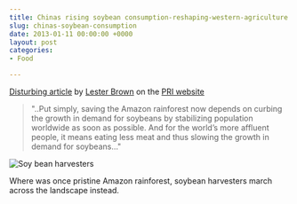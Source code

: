 ```yaml
---
title: Chinas rising soybean consumption-reshaping-western-agriculture
slug: chinas-soybean-consumption
date: 2013-01-11 00:00:00 +0000
layout: post
categories: 
- Food

---
```

[Disturbing article][permaculturenews] by [Lester Brown][earth-policy] on the [PRI website][permaculturenews 2]

> "..Put simply, saving the Amazon rainforest now depends on curbing the growth in demand for soybeans by stabilizing population worldwide as soon as possible. And for the world&#x2019;s more affluent people, it means eating less meat and thus slowing the growth in demand for soybeans&#x2026;"

![][williampickup]

Where was once pristine Amazon rainforest, soybean harvesters march across the landscape instead.

[earth-policy]: http://www.earth-policy.org/
[permaculturenews]: http://permaculturenews.org/2013/01/09/chinas-rising-soybean-consumption-reshaping-western-agriculture
[permaculturenews 2]: http://www.permaculturenews.org/
[williampickup]: https://media.publit.io/file/amazon-soy-farming-harvesters.jpg "Soy bean harvesters"
